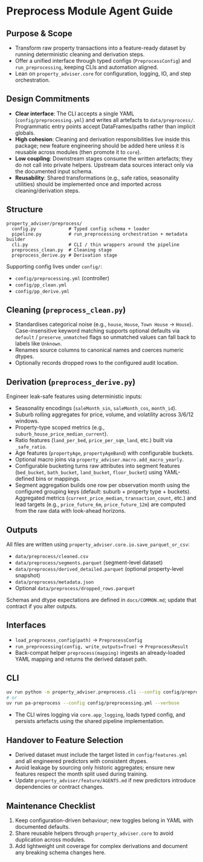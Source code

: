 # Preprocess Module Agent Guide

## Purpose & Scope
- Transform raw property transactions into a feature-ready dataset by running deterministic cleaning and derivation steps.
- Offer a unified interface through typed configs (`PreprocessConfig`) and `run_preprocessing`, keeping CLIs and automation aligned.
- Lean on `property_adviser.core` for configuration, logging, IO, and step orchestration.

## Design Commitments
- **Clear interface**: The CLI accepts a single YAML (`config/preprocessing.yml`) and writes all artefacts to `data/preprocess/`. Programmatic entry points accept DataFrames/paths rather than implicit globals.
- **High cohesion**: Cleaning and derivation responsibilities live inside this package; new feature engineering should be added here unless it is reusable across modules (then promote it to `core`).
- **Low coupling**: Downstream stages consume the written artefacts; they do not call into private helpers. Upstream data sources interact only via the documented input schema.
- **Reusability**: Shared transformations (e.g., safe ratios, seasonality utilities) should be implemented once and imported across cleaning/derivation steps.

## Structure
```
property_adviser/preprocess/
  config.py            # Typed config schema + loader
  pipeline.py          # run_preprocessing orchestration + metadata builder
  cli.py               # CLI / thin wrappers around the pipeline
  preprocess_clean.py  # Cleaning stage
  preprocess_derive.py # Derivation stage
```
Supporting config lives under `config/`:
- `config/preprocessing.yml` (controller)
- `config/pp_clean.yml`
- `config/pp_derive.yml`

## Cleaning (`preprocess_clean.py`)
- Standardises categorical noise (e.g., `house`, `House`, `Town House` → `House`). Case-insensitive keyword matching supports optional defaults via `default` / `preserve_unmatched` flags so unmatched values can fall back to labels like `Unknown`.
- Renames source columns to canonical names and coerces numeric dtypes.
- Optionally records dropped rows to the configured audit location.

## Derivation (`preprocess_derive.py`)
Engineer leak-safe features using deterministic inputs:
- Seasonality encodings (`saleMonth_sin`, `saleMonth_cos`, `month_id`).
- Suburb rolling aggregates for price, volume, and volatility across 3/6/12 windows.
- Property-type scoped metrics (e.g., `suburb_house_price_median_current`).
- Ratio features (`land_per_bed`, `price_per_sqm_land`, etc.) built via `_safe_ratio`.
- Age features (`propertyAge`, `propertyAgeBand`) with configurable buckets.
- Optional macro joins via `property_adviser.macro.add_macro_yearly`.
- Configurable bucketing turns raw attributes into segment features (`bed_bucket`, `bath_bucket`, `land_bucket`, `floor_bucket`) using YAML-defined bins or mappings.
- Segment aggregation builds one row per observation month using the configured grouping keys (default: suburb + property type + buckets). Aggregated metrics (`current_price_median`, `transaction_count`, etc.) and lead targets (e.g., `price_future_6m`, `price_future_12m`) are computed from the raw data with look-ahead horizons.

## Outputs
All files are written using `property_adviser.core.io.save_parquet_or_csv`:
- `data/preprocess/cleaned.csv`
- `data/preprocess/segments.parquet` (segment-level dataset)
- `data/preprocess/derived_detailed.parquet` (optional property-level snapshot)
- `data/preprocess/metadata.json`
- Optional `data/preprocess/dropped_rows.parquet`

Schemas and dtype expectations are defined in `docs/COMMON.md`; update that contract if you alter outputs.

## Interfaces
- `load_preprocess_config(path)` → `PreprocessConfig`
- `run_preprocessing(config, write_outputs=True)` → `PreprocessResult`
- Back-compat helper `preprocess(mapping)` ingests an already-loaded YAML mapping and returns the derived dataset path.

## CLI
```bash
uv run python -m property_adviser.preprocess.cli --config config/preprocessing.yml --verbose
# or
uv run pa-preprocess --config config/preprocessing.yml --verbose
```
- The CLI wires logging via `core.app_logging`, loads typed config, and persists artefacts using the shared pipeline implementation.

## Handover to Feature Selection
- Derived dataset must include the target listed in `config/features.yml` and all engineered predictors with consistent dtypes.
- Avoid leakage by sourcing only historic aggregates; ensure new features respect the month split used during training.
- Update `property_adviser/feature/AGENTS.md` if new predictors introduce dependencies or contract changes.

## Maintenance Checklist
1. Keep configuration-driven behaviour; new toggles belong in YAML with documented defaults.
2. Share reusable helpers through `property_adviser.core` to avoid duplication across modules.
3. Add lightweight unit coverage for complex derivations and document any breaking schema changes here.
